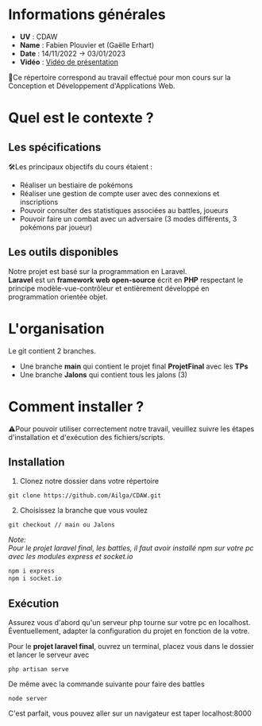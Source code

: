 # Informations générales
- **UV** : CDAW
- **Name** : Fabien Plouvier et (Gaëlle Erhart)
- **Date** : 14/11/2022 -> 03/01/2023
- **Vidéo** : [Vidéo de présentation](https://youtu.be/74WLeP8MMO8)

📌Ce répertoire correspond au travail effectué pour mon cours sur la Conception et Développement d'Applications Web.
  
# Quel est le contexte ?

## Les spécifications

🛠️Les principaux objectifs du cours étaient :  

- Réaliser un bestiaire de pokémons  
- Réaliser une gestion de compte user avec des connexions et inscriptions  
- Pouvoir consulter des statistiques associées au battles, joueurs  
- Pouvoir faire un combat avec un adversaire (3 modes différents, 3 pokémons par joueur)  

## Les outils disponibles

Notre projet est basé sur la programmation en Laravel.  
**Laravel** est un **framework web open-source** écrit en **PHP** respectant le principe modèle-vue-contrôleur et entièrement développé en programmation orientée objet. 

# L'organisation

Le git contient 2 branches.  
- Une branche **main** qui contient le projet final **ProjetFinal** avec les **TPs**
- Une branche **Jalons** qui contient tous les jalons (3)

# Comment installer ?
⚠️Pour pouvoir utiliser correctement notre travail, veuillez suivre les étapes d'installation et d'exécution des fichiers/scripts.  

## Installation

1. Clonez notre dossier dans votre répertoire  
```git
git clone https://github.com/Ailga/CDAW.git
```

2. Choisissez la branche que vous voulez
```git
git checkout // main ou Jalons
```

*Note:*  
*Pour le projet laravel final, les battles, il faut avoir installé npm sur votre pc avec les modules express et socket.io*  
```bash
npm i express
npm i socket.io
```

## Exécution
Assurez vous d'abord qu'un serveur php tourne sur votre pc en localhost.  
Éventuellement, adapter la configuration du projet en fonction de la votre.  

Pour le **projet laravel final**, ouvrez un terminal, placez vous dans le dossier et lancer le serveur avec
```
php artisan serve
```

De même avec la commande suivante pour faire des battles
```
node server
```

C'est parfait, vous pouvez aller sur un navigateur est taper localhost:8000
